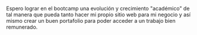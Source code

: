 Espero lograr en el bootcamp una evolución y crecimiento "académico" de tal manera que pueda tanto hacer mi propio sitio web para mi negocio y así mismo crear un buen portafolio para poder acceder a un trabajo bien remunerado.